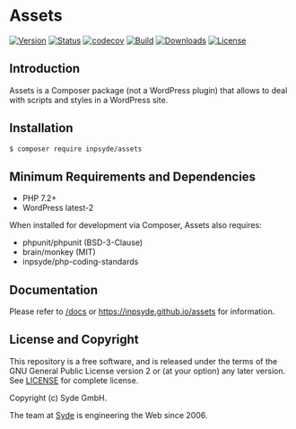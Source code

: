 # Assets

[![Version](https://img.shields.io/packagist/v/inpsyde/assets.svg)](https://packagist.org/packages/inpsyde/assets)
[![Status](https://img.shields.io/badge/status-active-brightgreen.svg)](https://github.com/inpsyde/assets)
[![codecov](https://codecov.io/gh/inpsyde/assets/branch/master/graph/badge.svg)](https://codecov.io/gh/inpsyde/assets)
[![Build](https://img.shields.io/travis/inpsyde/assets.svg)](http://travis-ci.org/inpsyde/assets)
[![Downloads](https://img.shields.io/packagist/dt/inpsyde/assets.svg)](https://packagist.org/packages/inpsyde/assets)
[![License](https://img.shields.io/packagist/l/inpsyde/assets.svg)](https://packagist.org/packages/inpsyde/assets)


## Introduction
Assets is a Composer package (not a WordPress plugin) that allows to deal with scripts and styles in a WordPress site.

## Installation

```bash
$ composer require inpsyde/assets
```

## Minimum Requirements and Dependencies

* PHP 7.2+
* WordPress latest-2

When installed for development via Composer, Assets also requires:

* phpunit/phpunit (BSD-3-Clause)
* brain/monkey (MIT)
* inpsyde/php-coding-standards

## Documentation

Please refer to [/docs](./docs) or https://inpsyde.github.io/assets for information.

## License and Copyright

This repository is a free software, and is released under the terms of the GNU General Public License version 2 or (at your option) any later version. See [LICENSE](./LICENSE) for complete license.

Copyright (c) Syde GmbH.

The team at [Syde](https://syde.com) is engineering the Web since 2006.